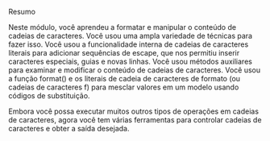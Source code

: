 Resumo

Neste módulo, você aprendeu a formatar e manipular o conteúdo de cadeias de caracteres. 
Você usou uma ampla variedade de técnicas para fazer isso. 
Você usou a funcionalidade interna de cadeias de caracteres literais para adicionar sequências de escape, 
que nos permitiu inserir caracteres especiais, guias e novas linhas. 
Você usou métodos auxiliares para examinar e modificar o conteúdo de cadeias de caracteres. 
Você usou a função format() e os literais de cadeia de caracteres de formato (ou cadeias de caracteres f) para mesclar valores em um modelo usando códigos de substituição.

Embora você possa executar muitos outros tipos de operações em cadeias de caracteres, 
agora você tem várias ferramentas para controlar cadeias de caracteres e obter a saída desejada.